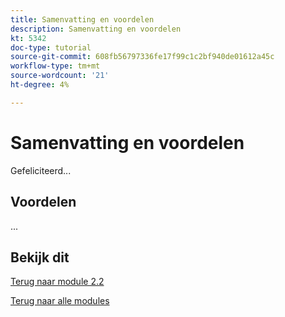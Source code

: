 ```yaml
---
title: Samenvatting en voordelen
description: Samenvatting en voordelen
kt: 5342
doc-type: tutorial
source-git-commit: 608fb56797336fe17f99c1c2bf940de01612a45c
workflow-type: tm+mt
source-wordcount: '21'
ht-degree: 4%

---
```


# Samenvatting en voordelen

Gefeliciteerd...

## Voordelen

...

## Bekijk dit

[Terug naar module 2.2](./workfront.md)

[Terug naar alle modules](../../../overview.md)
